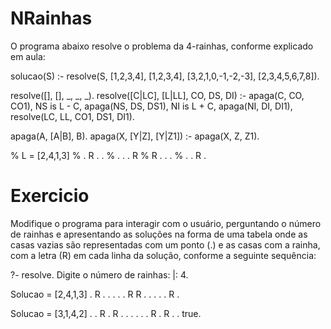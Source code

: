 # NRainhas
O programa abaixo resolve o problema da 4-rainhas, conforme explicado em aula:

solucao(S) :-
    resolve(S, [1,2,3,4],
	        [1,2,3,4],
	        [3,2,1,0,-1,-2,-3],
	        [2,3,4,5,6,7,8]).

resolve([], [], _, _, _).
resolve([C|LC], [L|LL], CO, DS, DI) :-
    apaga(C, CO, CO1),
    NS is L - C,
    apaga(NS, DS, DS1),
    NI is L + C,
    apaga(NI, DI, DI1),
    resolve(LC, LL, CO1, DS1, DI1).
    
apaga(A, [A|B], B).
apaga(X, [Y|Z], [Y|Z1]) :-
  	apaga(X, Z, Z1).

% L = [2,4,1,3]
% . R . .
% . . . R
% R . . .
% . . R .

# Exercicio
Modifique o programa para interagir com o usuário, perguntando o número de rainhas e apresentando as soluções na forma de uma tabela onde as casas vazias são representadas com um ponto (.) e as casas com a rainha, com a letra (R) em cada linha da solução, conforme a seguinte sequência:

?- resolve.
Digite o número de rainhas: 
|: 4.

Solucao = [2,4,1,3]
. R . . 
. . . R 
R . . . 
. . R . 

Solucao = [3,1,4,2]
. . R . 
R . . . 
. . . R 
. R . . 
true.
